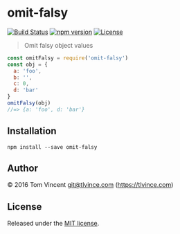 # omit-falsy

[![Build Status][travis-image]][travis-url]
[![npm version][npm-image]][npm-url]
[![License][license-image]][license-url]

[travis-url]: https://travis-ci.org/tlvince/omit-falsy
[travis-image]: https://img.shields.io/travis/tlvince/omit-falsy.svg
[npm-url]: https://www.npmjs.com/package/omit-falsy
[npm-image]: https://img.shields.io/npm/v/omit-falsy.svg
[license-url]: https://opensource.org/licenses/MIT
[license-image]: https://img.shields.io/npm/l/omit-falsy.svg

> Omit falsy object values

```js
const omitFalsy = require('omit-falsy')
const obj = {
  a: 'foo',
  b: '',
  c: 0,
  d: 'bar'
}
omitFalsy(obj)
//=> {a: 'foo', d: 'bar'}
```

## Installation

```shell
npm install --save omit-falsy
```

## Author

© 2016 Tom Vincent <git@tlvince.com> (https://tlvince.com)

## License

Released under the [MIT license](http://tlvince.mit-license.org).
